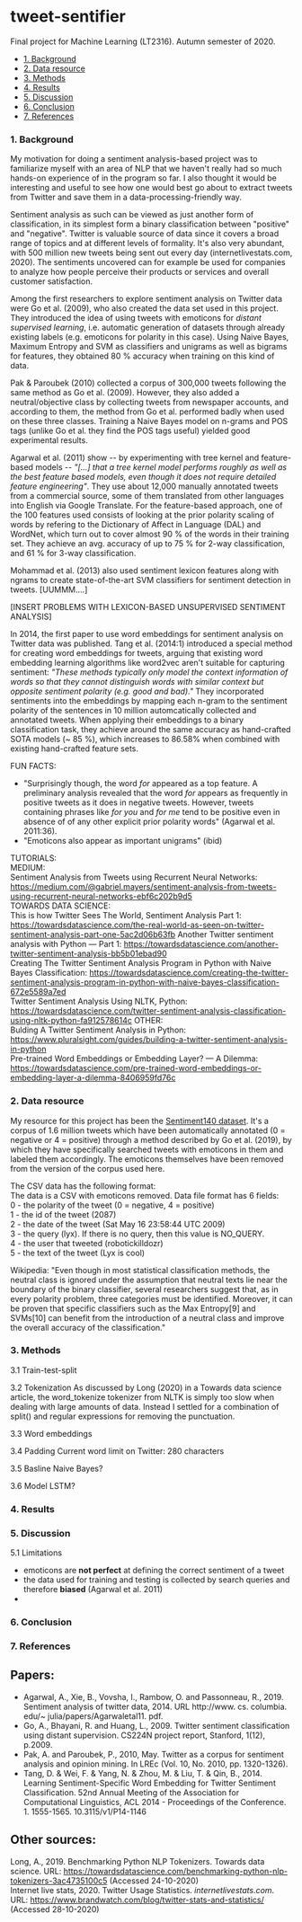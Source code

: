 # tweet-sentifier
Final project for Machine Learning (LT2316). Autumn semester of 2020. 

- [1. Background](#1-background)
- [2. Data resource](#2-data-resource)
- [3. Methods](#3-methods)
- [4. Results](#4-results)
- [5. Discussion](#5-discussion)
- [6. Conclusion](#6-conclusion)
- [7. References](#7-references)

### 1. Background
My motivation for doing a sentiment analysis-based project was to familiarize myself with an area of NLP that we haven't really had so much hands-on experience of in the program so far. I also thought it would be interesting and useful to see how one would best go about to extract tweets from Twitter and save them in a data-processing-friendly way. 

Sentiment analysis as such can be viewed as just another form of classification, in its simplest form a binary classification between "positive" and "negative". Twitter is valuable source of data since it covers a broad range of topics and at different levels of formality. It's also very abundant, with 500 million new tweets being sent out every day (internetlivestats.com, 2020). The sentiments uncovered can for example be used for companies to analyze how people perceive their products or services and overall customer satisfaction. 

Among the first researchers to explore sentiment analysis on Twitter data were Go et al. (2009), who also created the data set used in this project. They introduced the idea of using tweets with emoticons for *distant supervised learning*, i.e. automatic generation of datasets through already existing labels (e.g. emoticons for polarity in this case). Using Naive Bayes, Maximum Entropy and SVM as classifiers and unigrams as well as bigrams for features, they obtained 80 % accuracy when training on this kind of data.

Pak & Paroubek (2010) collected a corpus of 300,000 tweets following the same method as Go et al. (2009). However, they also added a neutral/objective class by collecting tweets from newspaper accounts, and according to them, the method from Go et al. performed badly when used on these three classes. Training a Naive Bayes model on n-grams and POS tags (unlike Go et al. they find the POS tags useful) yielded good experimental results. 
 
Agarwal et al. (2011) show -- by experimenting with tree kernel and feature-based models -- *"[...] that a tree kernel model performs roughly as well as the best feature based models, even though it does not require detailed feature engineering"*. They use about 12,000 manually annotated tweets from a commercial source, some of them translated from other languages into English via Google Translate. For the feature-based approach, one of the 100 features used consists of looking at the prior polarity scaling of words by refering to the Dictionary of Affect in Language (DAL) and WordNet, which turn out to cover almost 90 % of the words in their training set. They achieve an avg. accuracy of up to 75 % for 2-way classification, and 61 % for 3-way classification.

Mohammad et al. (2013) also used sentiment lexicon features along with ngrams to create state-of-the-art SVM classifiers for sentiment detection in tweets. [UUMMM....]

[INSERT PROBLEMS WITH LEXICON-BASED UNSUPERVISED SENTIMENT ANALYSIS]

In 2014, the first paper to use word embeddings for sentiment analysis on Twitter data was published. Tang et al. (2014:1) introduced a special method for creating word embeddings for tweets, arguing that existing word embedding learning algorithms like word2vec aren't suitable for capturing sentiment: *"These methods typically only  model the  context  information of words so that they cannot distinguish words with similar context but opposite sentiment polarity (e.g. good and bad)."* They incorporated sentiments into the embeddings by  mapping  each  n-gram to the sentiment polarity of the sentences in 10 million automcatically collected and annotated tweets. When applying their embeddings to a binary classification task, they achieve around the same accuracy as hand-crafted SOTA models (~ 85 %), which increases to 86.58% when combined with existing hand-crafted feature sets. 

FUN FACTS:<br>
- "Surprisingly though, the word *for* appeared as a top feature. A preliminary analysis revealed that the word *for* appears as frequently in positive tweets as it does in negative tweets. However, tweets containing phrases like *for you* and *for me* tend to be positive even in absence of of any other explicit prior polarity words" (Agarwal et al. 2011:36). <br>
- "Emoticons also appear as important unigrams" (ibid)        

TUTORIALS:<br>
MEDIUM:<br>
Sentiment Analysis from Tweets using Recurrent Neural Networks: https://medium.com/@gabriel.mayers/sentiment-analysis-from-tweets-using-recurrent-neural-networks-ebf6c202b9d5 <br>
TOWARDS DATA SCIENCE:<br>
This is how Twitter Sees The World, Sentiment Analysis Part 1: https://towardsdatascience.com/the-real-world-as-seen-on-twitter-sentiment-analysis-part-one-5ac2d06b63fb
Another Twitter sentiment analysis with Python — Part 1: https://towardsdatascience.com/another-twitter-sentiment-analysis-bb5b01ebad90 <br>
Creating The Twitter Sentiment Analysis Program in Python with Naive Bayes Classification: https://towardsdatascience.com/creating-the-twitter-sentiment-analysis-program-in-python-with-naive-bayes-classification-672e5589a7ed <br>
Twitter Sentiment Analysis Using NLTK, Python: https://towardsdatascience.com/twitter-sentiment-analysis-classification-using-nltk-python-fa912578614c
OTHER:<br>
Bulding A Twitter Sentiment Analysis in Python: https://www.pluralsight.com/guides/building-a-twitter-sentiment-analysis-in-python <br>
Pre-trained Word Embeddings or Embedding Layer? — A Dilemma: https://towardsdatascience.com/pre-trained-word-embeddings-or-embedding-layer-a-dilemma-8406959fd76c


### 2. Data resource
My resource for this project has been the [Sentiment140 dataset](https://www.kaggle.com/kazanova/sentiment140). It's a corpus of 1.6 million tweets which have been automatically annotated (0 = negative or 4 = positive) through a method described by Go et al. (2019), by which they have specifically searched tweets with emoticons in them and labeled them accordingly. The emoticons themselves have been removed from the version of the corpus used here. 

The CSV data has the following format:<br>
The data is a CSV with emoticons removed. Data file format has 6 fields:<br>
0 - the polarity of the tweet (0 = negative, 4 = positive)<br>
1 - the id of the tweet (2087)<br>
2 - the date of the tweet (Sat May 16 23:58:44 UTC 2009)<br>
3 - the query (lyx). If there is no query, then this value is NO_QUERY.<br>
4 - the user that tweeted (robotickilldozr)<br>
5 - the text of the tweet (Lyx is cool)<br>

Wikipedia: "Even though in most statistical classification methods, the neutral class is ignored under the assumption that neutral texts lie near the boundary of the binary classifier, several researchers suggest that, as in every polarity problem, three categories must be identified. Moreover, it can be proven that specific classifiers such as the Max Entropy[9] and SVMs[10] can benefit from the introduction of a neutral class and improve the overall accuracy of the classification."    
 
### 3. Methods

3.1 Train-test-split

3.2 Tokenization
As discussed by Long (2020) in a Towards data science article, the word_tokenize tokenizer from NLTK is simply too slow when dealing with large amounts of data. Instead I settled for a combination of split() and regular expressions for removing the punctuation. 

3.3 Word embeddings

3.4 Padding
Current word limit on Twitter: 280 characters

3.5 Basline
Naive Bayes?

3.6 Model
LSTM?

### 4. Results

### 5. Discussion

5.1 Limitations
- emoticons are **not perfect** at defining the correct sentiment of a tweet
- the data used for training and testing is collected by search queries and therefore **biased** (Agarwal et al. 2011)
- 

### 6. Conclusion

### 7. References
## Papers:<br>
- Agarwal, A., Xie, B., Vovsha, I., Rambow, O. and Passonneau, R., 2019. Sentiment analysis of twitter data, 2014. URL http://www. cs. columbia. edu/~ julia/papers/Agarwaletal11. pdf.
- Go, A., Bhayani, R. and Huang, L., 2009. Twitter sentiment classification using distant supervision. CS224N project report, Stanford, 1(12), p.2009.
- Pak, A. and Paroubek, P., 2010, May. Twitter as a corpus for sentiment analysis and opinion mining. In LREc (Vol. 10, No. 2010, pp. 1320-1326).
- Tang, D. & Wei, F. & Yang, N. & Zhou, M. & Liu, T. & Qin, B., 2014. Learning Sentiment-Specific Word Embedding for Twitter Sentiment Classification. 52nd Annual Meeting of the Association for Computational Linguistics, ACL 2014 - Proceedings of the Conference. 1. 1555-1565. 10.3115/v1/P14-1146

## Other sources:<br>
Long, A., 2019. Benchmarking Python NLP Tokenizers. Towards data science. URL: https://towardsdatascience.com/benchmarking-python-nlp-tokenizers-3ac4735100c5 (Accessed 24-10-2020)<br>
Internet live stats, 2020. Twitter Usage Statistics. *internetlivestats.com*. URL: https://www.brandwatch.com/blog/twitter-stats-and-statistics/ (Accessed 28-10-2020)<br>